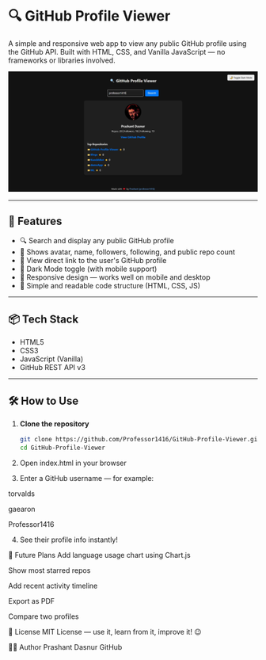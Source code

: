 # 🔍 GitHub Profile Viewer

A simple and responsive web app to view any public GitHub profile using the GitHub API. Built with HTML, CSS, and Vanilla JavaScript — no frameworks or libraries involved.

![Screenshot](https://raw.githubusercontent.com/Professor1416/GitHub-Profile-Viewer/main/Screenshot.jpg)

---

## 🚀 Features

- 🔍 Search and display any public GitHub profile
- 📸 Shows avatar, name, followers, following, and public repo count
- 🔗 View direct link to the user's GitHub profile
- 🌙 Dark Mode toggle (with mobile support)
- 📱 Responsive design — works well on mobile and desktop
- 🧾 Simple and readable code structure (HTML, CSS, JS)

---

## 📦 Tech Stack

- HTML5
- CSS3
- JavaScript (Vanilla)
- GitHub REST API v3

---

## 🛠 How to Use

1. **Clone the repository**  
   ```bash
   git clone https://github.com/Professor1416/GitHub-Profile-Viewer.git
   cd GitHub-Profile-Viewer
   ```
2. Open index.html in your browser

3. Enter a GitHub username — for example:

torvalds

gaearon

Professor1416

4. See their profile info instantly!

🧠 Future Plans
 Add language usage chart using Chart.js

 Show most starred repos

 Add recent activity timeline

 Export as PDF

 Compare two profiles

📄 License
MIT License — use it, learn from it, improve it! 😉

🙋‍♂️ Author
Prashant Dasnur
GitHub
